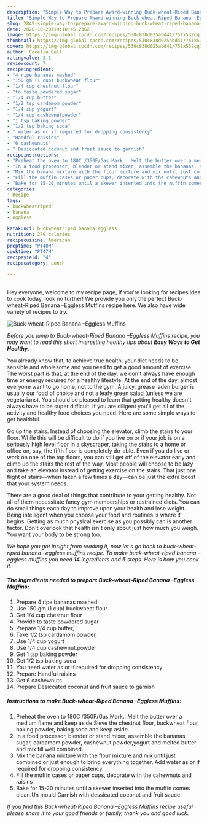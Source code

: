 ```yaml
---
description: "Simple Way to Prepare Award-winning Buck-wheat-Riped Banana –Eggless Muffins"
title: "Simple Way to Prepare Award-winning Buck-wheat-Riped Banana –Eggless Muffins"
slug: 2849-simple-way-to-prepare-award-winning-buck-wheat-riped-banana-eggless-muffins
date: 2020-10-28T19:10:45.236Z
image: https://img-global.cpcdn.com/recipes/530c838d025abd41/751x532cq70/buck-wheat-riped-banana-eggless-muffins-recipe-main-photo.jpg
thumbnail: https://img-global.cpcdn.com/recipes/530c838d025abd41/751x532cq70/buck-wheat-riped-banana-eggless-muffins-recipe-main-photo.jpg
cover: https://img-global.cpcdn.com/recipes/530c838d025abd41/751x532cq70/buck-wheat-riped-banana-eggless-muffins-recipe-main-photo.jpg
author: Cecelia Bell
ratingvalue: 3.1
reviewcount: 7
recipeingredient:
- "4 ripe bananas mashed"
- "150 gm (1 cup) buckwheat flour"
- "1/4 cup chestnut flour"
- "to taste powdered sugar"
- "1/4 cup butter"
- "1/2 tsp cardamom powder"
- "1/4 cup yogurt"
- "1/4 cup cashewnutpowder"
- "1 tsp baking powder"
- "1/2 tsp baking soda"
- " water as or if required for dropping consistency"
- "Handful raisins"
- "6 cashewnuts"
- " Desiccated coconut and fruit sauce to garnish"
recipeinstructions:
- "Preheat the oven to 180C /350F/Gas Mark.. Melt the butter over a medium flame and keep aside.Sieve the chestnut flour, buckwheat flour, baking powder, baking soda and keep aside."
- "In a food processor, blender or stand mixer, assemble the bananas, sugar, cardamom powder, cashewnut.powder,yogurt and melted butter and mix till well combined."
- "Mix the banana mixture with the flour mixture and mix until just combined or just enough to bring everything together. Add water as or if required for dropping consistency."
- "Fill the muffin cases or paper cups, decorate with the cahewnuts and raisins"
- "Bake for 15-20 minutes until a skewer inserted into the muffin comes clean.Un mould Garnish with dessicated coconut and fruit sauce."
categories:
- Recipe
tags:
- buckwheatriped
- banana
- eggless

katakunci: buckwheatriped banana eggless 
nutrition: 279 calories
recipecuisine: American
preptime: "PT40M"
cooktime: "PT47M"
recipeyield: "4"
recipecategory: Lunch

---
```

<br>
Hey everyone, welcome to my recipe page, If you're looking for recipes idea to cook today, look no further! We provide you only the perfect Buck-wheat-Riped Banana –Eggless Muffins recipe here. We also have wide variety of recipes to try.
<br>


![Buck-wheat-Riped Banana –Eggless Muffins](https://img-global.cpcdn.com/recipes/530c838d025abd41/751x532cq70/buck-wheat-riped-banana-eggless-muffins-recipe-main-photo.jpg)

<i>Before you jump to Buck-wheat-Riped Banana –Eggless Muffins recipe, you may want to read this short interesting healthy tips about <strong>Easy Ways to Get Healthy</strong>.</i>

You already know that, to achieve true health, your diet needs to be sensible and wholesome and you need to get a good amount of exercise. The worst part is that, at the end of the day, we don't always have enough time or energy required for a healthy lifestyle. At the end of the day, almost everyone want to go home, not to the gym. A juicy, grease laden burger is usually our food of choice and not a leafy green salad (unless we are vegetarians). You should be pleased to learn that getting healthy doesn't always have to be super difficult. If you are diligent you'll get all of the activity and healthy food choices you need. Here are some simple ways to get healthful.

Go up the stairs. Instead of choosing the elevator, climb the stairs to your floor. While this will be difficult to do if you live on or if your job is on a seriously high level floor in a skyscraper, taking the stairs to a home or office on, say, the fifth floor is completely do-able. Even if you do live or work on one of the top floors, you can still get off of the elevator early and climb up the stairs the rest of the way. Most people will choose to be lazy and take an elevator instead of getting exercise on the stairs. That just one flight of stairs—when taken a few times a day—can be just the extra boost that your system needs. 

There are a good deal of things that contribute to your getting healthy. Not all of them necessitate fancy gym memberships or restrained diets. You can do small things each day to improve upon your health and lose weight. Being intelligent when you choose your food and routines is where it begins. Getting as much physical exercise as you possibly can is another factor. Don't overlook that health isn't only about just how much you weigh. You want your body to be strong too. 


<i>We hope you got insight from reading it, now let's go back to buck-wheat-riped banana –eggless muffins recipe. To make buck-wheat-riped banana –eggless muffins you need <strong>14</strong> ingredients and <strong>5</strong> steps. Here is how you cook it.
</i>

##### The ingredients needed to prepare Buck-wheat-Riped Banana –Eggless Muffins:

1. Prepare 4 ripe bananas mashed
1. Use 150 gm (1 cup) buckwheat flour
1. Get 1/4 cup chestnut flour
1. Provide to taste powdered sugar
1. Prepare 1/4 cup butter,
1. Take 1/2 tsp cardamom powder,
1. Use 1/4 cup yogurt
1. Use 1/4 cup cashewnut.powder
1. Get 1 tsp baking powder
1. Get 1/2 tsp baking soda
1. You need  water as or if required for dropping consistency
1. Prepare Handful raisins
1. Get 6 cashewnuts
1. Prepare  Desiccated coconut and fruit sauce to garnish


##### Instructions to make Buck-wheat-Riped Banana –Eggless Muffins:

1. Preheat the oven to 180C /350F/Gas Mark.. Melt the butter over a medium flame and keep aside.Sieve the chestnut flour, buckwheat flour, baking powder, baking soda and keep aside.
1. In a food processor, blender or stand mixer, assemble the bananas, sugar, cardamom powder, cashewnut.powder,yogurt and melted butter and mix till well combined.
1. Mix the banana mixture with the flour mixture and mix until just combined or just enough to bring everything together. Add water as or if required for dropping consistency.
1. Fill the muffin cases or paper cups, decorate with the cahewnuts and raisins
1. Bake for 15-20 minutes until a skewer inserted into the muffin comes clean.Un mould Garnish with dessicated coconut and fruit sauce.


<i>If you find this Buck-wheat-Riped Banana –Eggless Muffins recipe useful please share it to your good friends or family, thank you and good luck.</i>
